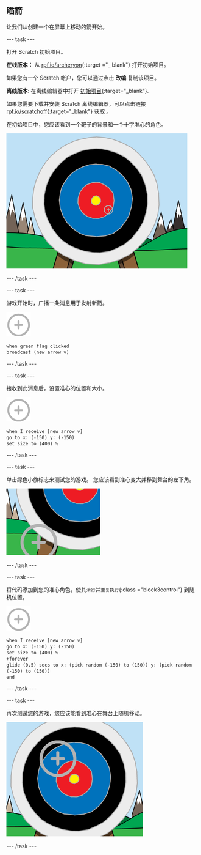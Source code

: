## 瞄箭

让我们从创建一个在屏幕上移动的箭开始。

\--- task \---

打开 Scratch 初始项目。

**在线版本：** 从 [rpf.io/archeryon](http://rpf.io/archeryon){:target ="_ blank"} 打开初始项目。

如果您有一个 Scratch 帐户，您可以通过点击 **改编** 复制该项目。

**离线版本**: 在离线编辑器中打开 [初始项目](http://rpf.io/p/en/archery-go){:target="_blank"}.

如果您需要下载并安装 Scratch 离线编辑器，可以点击链接 [ rpf.io/scratchoff](http://rpf.io/scratchoff){:target="_blank"} 获取 。

在初始项目中，您应该看到一个靶子的背景和一个十字准心的角色。

![初始项目](images/archery-starter.png)

\--- /task \---

\--- task \---

游戏开始时，广播一条消息用于发射新箭。

![箭的角色](images/target-sprite.png)

```blocks3
when green flag clicked
broadcast (new arrow v)
```

\--- /task \---

\--- task \---

接收到此消息后，设置准心的位置和大小。

![箭的角色](images/target-sprite.png)

```blocks3
when I receive [new arrow v]
go to x: (-150) y: (-150)
set size to (400) %
```

\--- /task \---

\--- task \---

单击绿色小旗标志来测试您的游戏。 您应该看到准心变大并移到舞台的左下角。

![舞台左下方的较大的箭的角色](images/archery-start-test.png)

\--- /task \---

\--- task \---

将代码添加到您的准心角色，使其`滑行`并`重复执行`{:class ="block3control"} 到随机位置。

![箭的角色](images/target-sprite.png)

```blocks3
when I receive [new arrow v]
go to x: (-150) y: (-150)
set size to (400) %
+forever
glide (0.5) secs to x: (pick random (-150) to (150)) y: (pick random (-150) to (150))
end
```

\--- /task \---

\--- task \---

再次测试您的游戏，您应该能看到准心在舞台上随机移动。

![射中不同的位置](images/archery-glide-test.png)

\--- /task \---